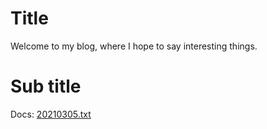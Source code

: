 # Title
Welcome to my blog, where I hope to say interesting things.

# Sub title

Docs: [20210305.txt](20210305.md)
